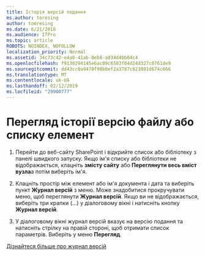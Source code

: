 ```yaml
---
title: Історія версій подання
ms.author: toresing
author: tomresing
ms.date: 6/21/2018
ms.audience: ITPro
ms.topic: article
ROBOTS: NOINDEX, NOFOLLOW
localization_priority: Normal
ms.assetid: 34c73c42-e4a0-41ab-8eb8-a834d4bb04c4
ms.openlocfilehash: f9130294145e6ac09c6503f04d24d327c0761de9
ms.sourcegitcommit: dd43cc0a9470f98b8ef2a3787c823801d674c666
ms.translationtype: MT
ms.contentlocale: uk-UA
ms.lasthandoff: 02/12/2019
ms.locfileid: "29900777"
---
```

# <a name="view-version-history-of-a-file-or-list-item"></a>Перегляд історії версію файлу або списку елемент

1. Перейти до веб-сайту SharePoint і відкрийте список або бібліотеку з панелі швидкого запуску. Якщо ім'я списку або бібліотеки не відображається, клацніть **змісту сайту** або **Переглянути весь вміст вузла**а потім виберіть ім'я.
    
2. Клацніть простір між елемент або ім'я документа і дата та виберіть пункт **Журнал версій** з меню. Може знадобитися прокручувати меню, щоб переглянути **Журнал версій**. Якщо ви не відображається, виберіть три крапки (...) у діалоговому вікні і натисніть кнопку **Журнал версій**.
    
3. У діалоговому вікні журнал версій вказує на версію подання та натисніть стрілку на правій стороні, щоб отримати список параметрів. Виберіть у меню **Перегляд**.
    
[Дізнайтеся більше про журнал версій](https://go.microsoft.com/fwlink/?linkid=875709)
  

